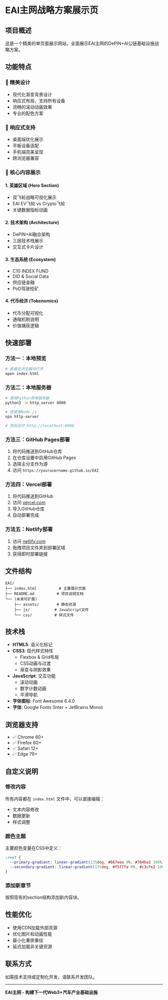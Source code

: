 # EAI主网战略方案展示页

## 项目概述

这是一个精美的单页面展示网站，全面展示EAI主网的DePIN+AI公链基础设施战略方案。

## 功能特点

### 🎨 精美设计
- 现代化渐变背景设计
- 响应式布局，支持所有设备
- 流畅的滚动动画效果
- 专业的配色方案

### 📱 响应式支持
- 桌面端优化展示
- 平板设备适配
- 手机端完美呈现
- 跨浏览器兼容

### 🚀 核心内容展示

#### 1. 英雄区域 (Hero Section)
- 双飞轮战略可视化展示
- EAI EV飞轮 vs Crypto飞轮
- 关键数据指标动画

#### 2. 技术架构 (Architecture)
- DePIN+AI融合架构
- 三层技术栈展示
- 交互式卡片设计

#### 3. 生态系统 (Ecosystem)
- C10 INDEX FUND
- DID & Social Data
- 供应链金融
- PoD驾驶挖矿

#### 4. 代币经济 (Tokenomics)
- 代币分配可视化
- 通缩机制说明
- 价值捕获逻辑

## 快速部署

### 方法一：本地预览
```bash
# 直接在浏览器中打开
open index.html
```

### 方法二：本地服务器
```bash
# 使用Python简单服务器
python3 -m http.server 8000

# 或使用Node.js
npx http-server

# 然后访问 http://localhost:8000
```

### 方法三：GitHub Pages部署
1. 将代码推送到GitHub仓库
2. 在仓库设置中启用GitHub Pages
3. 选择主分支作为源
4. 访问 `https://yourusername.github.io/EAI`

### 方法四：Vercel部署
1. 将代码推送到GitHub
2. 访问 [vercel.com](https://vercel.com)
3. 导入GitHub仓库
4. 自动部署完成

### 方法五：Netlify部署
1. 访问 [netlify.com](https://netlify.com)
2. 拖拽项目文件夹到部署区域
3. 获得即时部署链接

## 文件结构

```
EAI/
├── index.html          # 主要展示页面
├── README.md          # 项目说明文档
└── (未来可扩展)
    ├── assets/        # 静态资源
    ├── js/           # JavaScript文件
    └── css/          # 样式文件
```

## 技术栈

- **HTML5**: 语义化标记
- **CSS3**: 现代样式特性
  - Flexbox & Grid布局
  - CSS动画与过渡
  - 渐变与阴影效果
- **JavaScript**: 交互功能
  - 滚动动画
  - 数字计数动画
  - 平滑导航
- **字体图标**: Font Awesome 6.4.0
- **字体**: Google Fonts (Inter + JetBrains Mono)

## 浏览器支持

- ✅ Chrome 60+
- ✅ Firefox 60+
- ✅ Safari 12+
- ✅ Edge 79+

## 自定义说明

### 修改内容
所有内容都在 `index.html` 文件中，可以直接编辑：
- 文本内容修改
- 数据更新
- 样式调整

### 颜色主题
主要颜色变量在CSS中定义：
```css
:root {
  --primary-gradient: linear-gradient(135deg, #667eea 0%, #764ba2 100%);
  --secondary-gradient: linear-gradient(135deg, #f5f7fa 0%, #c3cfe2 100%);
}
```

### 添加新章节
按照现有的section结构添加新内容块。

## 性能优化

- 使用CDN加载外部资源
- 优化图片和动画性能
- 最小化重排重绘
- 延迟加载非关键资源

## 联系方式

如需技术支持或定制化开发，请联系开发团队。

---

**EAI主网 - 构建下一代Web3+汽车产业基础设施**
